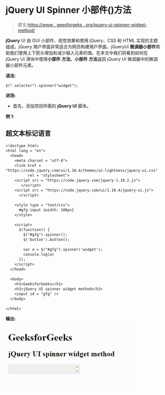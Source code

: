 # jQuery UI Spinner 小部件()方法

> 原文:[https://www . geesforgeks . org/jquery-ui-spinner-widget-method/](https://www.geeksforgeeks.org/jquery-ui-spinner-widget-method/)

**jQuery** UI 由 GUI 小部件、视觉效果和使用 jQuery、CSS 和 HTML 实现的主题组成。jQuery 用户界面非常适合为网页构建用户界面。jQueryUI **微调器小部件**帮助我们使用上下箭头增加和减少输入元素的值。在本文中我们将看到如何在 jQuery UI 滑块中使用**小部件** **方法**。**小部件** **方法**返回 jQuery UI 微调器中的微调器小部件元素。

**语法:**

```
$(".selector").spinner("widget");
```

**进场:**

*   首先，添加项目所需的 **jQuery UI** 脚本。

> <link href="“https://code.jquery.com/ui/1.10.4/themes/ui-lightness/jquery-ui.css”" rel="“stylesheet”">

**例 1:**

## 超文本标记语言

```
<!doctype html>
<html lang = "en">
  <head>
    <meta charset = "utf-8">
    <link href = 
"https://code.jquery.com/ui/1.10.4/themes/ui-lightness/jquery-ui.css"
          rel = "stylesheet">
    <script src = "https://code.jquery.com/jquery-1.10.2.js">
       </script>
    <script src = "https://code.jquery.com/ui/1.10.4/jquery-ui.js">
      </script>

    <style type = "text/css">
      #gfg input {width: 100px}
    </style>

    <script>
      $(function() {
        $("#gfg").spinner();
        $('button').button();

        var a = $("#gfg").spinner('widget');
        console.log(a)
      });
    </script>
  </head>

  <body>
    <h1>GeeksforGeeks</h1> 
    <h2>jQuery UI spinner widget method</h2> 
    <input id = "gfg" />
  </body>

</html>
```

**输出:**

![](img/1ac68e7f1f4527c0c01035aa5e843de1.png)